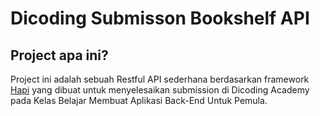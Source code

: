 # Dicoding Submisson Bookshelf API

## Project apa ini?
Project ini adalah sebuah Restful API sederhana berdasarkan framework [Hapi](https://hapi.dev) yang dibuat untuk menyelesaikan submission di Dicoding Academy pada Kelas Belajar Membuat Aplikasi Back-End Untuk Pemula.
